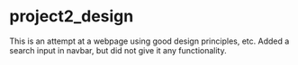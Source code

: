 # project2_design
This is an attempt at a webpage using good design principles, etc.
Added a search input in navbar, but did not give it any functionality.